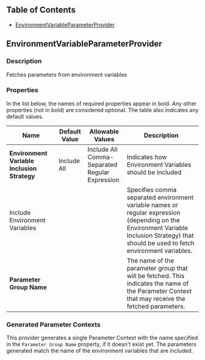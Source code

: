 <!--
Licensed to the Apache Software Foundation (ASF) under one or more
contributor license agreements.  See the NOTICE file distributed with
this work for additional information regarding copyright ownership.
The ASF licenses this file to You under the Apache License, Version 2.0
(the "License"); you may not use this file except in compliance with
the License.  You may obtain a copy of the License at
    http://www.apache.org/licenses/LICENSE-2.0
Unless required by applicable law or agreed to in writing, software
distributed under the License is distributed on an "AS IS" BASIS,
WITHOUT WARRANTIES OR CONDITIONS OF ANY KIND, either express or implied.
See the License for the specific language governing permissions and
limitations under the License.
-->
## Table of Contents

- [EnvironmentVariableParameterProvider](#EnvironmentVariableParameterProvider)

## EnvironmentVariableParameterProvider

### Description

Fetches parameters from environment variables

### Properties

In the list below, the names of required properties appear in bold. Any other properties (not in bold) are considered optional. The table also indicates any default values.

| Name                                        | Default Value | Allowable Values                                       | Description                                                                                                                                                                               |
|---------------------------------------------|---------------|--------------------------------------------------------|-------------------------------------------------------------------------------------------------------------------------------------------------------------------------------------------|
| **Environment Variable Inclusion Strategy** | Include All   | Include All<br/>Comma-Separated<br/>Regular Expression | Indicates how Environment Variables should be included                                                                                                                                    |
| Include Environment Variables               |               |                                                        | Specifies comma separated environment variable names or regular expression (depending on the Environment Variable Inclusion Strategy) that should be used to fetch environment variables. |
| **Parameter Group Name**                    |               |                                                        | The name of the parameter group that will be fetched. This indicates the name of the Parameter Context that may receive the fetched parameters.                                           |

### Generated Parameter Contexts

This provider generates a single Parameter Context with the name specified in the `Parameter Group Name` property, if it doesn't exist yet. The parameters generated match the name of the environment variables that are included.
